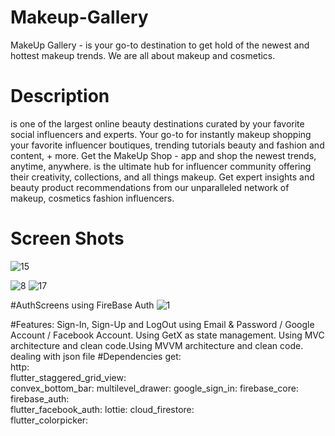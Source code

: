 # Makeup-Gallery
MakeUp Gallery - is your go-to destination to get hold of the newest and hottest makeup trends. We are all about makeup and cosmetics.
# Description
 is one of the largest online beauty destinations curated by your favorite social influencers and experts. Your go-to for instantly makeup shopping your favorite influencer boutiques, trending tutorials beauty and fashion and content, + more. Get the MakeUp Shop - app and shop the newest trends, anytime, anywhere.
  is the ultimate hub for influencer community offering their creativity, collections, and all things makeup. Get expert insights and beauty product recommendations from our unparalleled network of makeup, cosmetics fashion influencers.
  # Screen Shots
  
![15](https://user-images.githubusercontent.com/55621519/157058635-ea12f0c6-22d3-4752-928d-e72def0d0108.jpg)

![8](https://user-images.githubusercontent.com/55621519/157059174-d8c61908-970c-41b8-b8f0-bafd71119800.jpg)
![17](https://user-images.githubusercontent.com/55621519/157059535-49188b4e-2ef8-4936-8b31-7657561a590f.jpg)


 
#AuthScreens using FireBase Auth
![1](https://user-images.githubusercontent.com/55621519/157057766-6ff8e7e1-33b4-4cad-9d47-ccec693030c8.jpg)

#Features:
Sign-In, Sign-Up and LogOut using Email & Password / Google Account / Facebook Account.
Using GetX as state management.
Using MVC architecture and clean code.Using MVVM architecture and clean code.
dealing with json file
#Dependencies
get:  
  http:  
  flutter_staggered_grid_view:  
  convex_bottom_bar: 
  multilevel_drawer: 
  google_sign_in: 
  firebase_core: 
  firebase_auth:  
  flutter_facebook_auth: 
  lottie: 
  cloud_firestore:  
  flutter_colorpicker:

